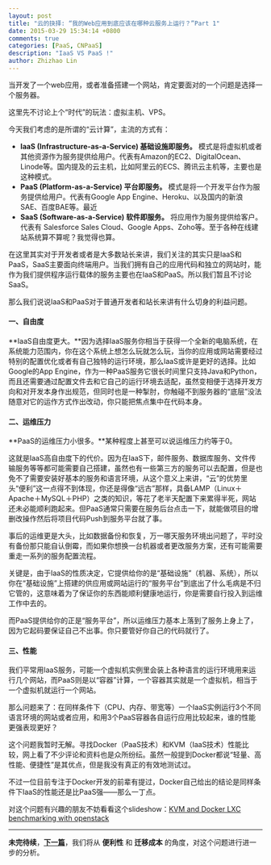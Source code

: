 ```yaml
---
layout: post
title: "云的抉择: “我的Web应用到底应该在哪种云服务上运行？”Part 1"
date: 2015-03-29 15:34:14 +0800
comments: true
categories: [PaaS, CNPaaS]
description: "IaaS VS PaaS !"
author: Zhizhao Lin
---
```


当开发了一个web应用，或者准备搭建一个网站，肯定要面对的一个问题是选择一个服务器。

这里先不讨论上个“时代”的玩法：虚拟主机、VPS。

今天我们考虑的是所谓的“云计算”，主流的方式有：

* **IaaS (Infrastructure-as-a-Service) 基础设施即服务。** 模式是将虚拟机或者其他资源作为服务提供给用户。代表有Amazon的EC2、DigitalOcean、Linode等。国内提及的云主机，比如阿里云的ECS、腾讯云主机等，主要也是这种模式。
* **PaaS (Platform-as-a-Service) 平台即服务。** 模式是将一个开发平台作为服务提供给用户。代表有Google App Engine、Heroku、以及国内的新浪SAE、百度BAE等。最近 
* **SaaS (Software-as-a-Service) 软件即服务。** 将应用作为服务提供给客户。代表有 Salesforce Sales Cloud、Google Apps、Zoho等。至于各种在线建站系统算不算呢？我觉得也算。

在这里其实对于开发者或者是大多数站长来讲，我们关注的其实只是IaaS和PaaS，SaaS主要面向终端用户。当我们拥有自己的应用代码和独立的网站时，能作为我们提供程序运行载体的服务主要也在IaaS和PaaS。所以我们暂且不讨论SaaS。

那么我们说说IaaS和PaaS对于普通开发者和站长来讲有什么切身的利益问题。

#### 一、自由度

**IaaS自由度更大。**因为选择IaaS服务你相当于获得一个全新的电脑系统，在系统能力范围内，你在这个系统上想怎么玩就怎么玩，当你的应用或网站需要经过特别的配置优化或者有自己独特的运行环境，那么IaaS或许是更好的选择。比如Google的App Engine，作为一种PaaS服务它很长时间里只支持Java和Python，而且还需要通过配置文件去和它自己的运行环境去适配，虽然变相便于选择开发方向和对开发本身作出规范，但同时也是一种掣肘，你触碰不到服务器的“底层”没法随意对它的运作方式作出改动，你只能把焦点集中在代码本身。    

#### 二、运维压力  
**PaaS的运维压力小很多。**某种程度上甚至可以说运维压力约等于0。  

这就是IaaS高自由度下的代价。因为在IaaS下，邮件服务、数据库服务、文件传输服务等等都可能需要自己搭建，虽然也有一些第三方的服务可以去配置，但是也免不了需要安装好基本的服务和语言环境，从这个意义上来讲，“云”的优势里头“便利”这一点得不到体现，你还是得像“远古”那样，具备LAMP（Linux＋Apache＋MySQL＋PHP）之类的知识，等花了老半天配置下来累得半死，网站还未必能顺利跑起来。但PaaS通常只需要在服务后台点击一下，就能做项目的增删改操作然后将项目代码Push到服务平台就了事。  

事后的运维更是大头，比如数据备份和恢复，万一哪天服务环境出问题了，平时没有备份那只能自认倒霉，而如果你想换一台机器或者更改服务方案，还有可能需要重走一系列的服务配置流程。  

关键是，由于IaaS的性质决定，它提供给你的是“基础设施”（机器、系统），所以你在“基础设施”上搭建的供应用或网站运行的“服务平台”到底出了什么毛病是不归它管的，这意味着为了保证你的东西能顺利健康地运行，你是需要自行投入到运维工作中去的。  

而PaaS提供给你的正是“服务平台”，所以运维压力基本上落到了服务上身上了，因为它起码要保证自己不出事。你只要管好你自己的代码就行了。
	
#### 三、性能

我们平常用IaaS服务，可能一个虚拟机实例里会装上各种语言的运行环境用来运行几个网站，而PaaS则是以“容器”计算，一个容器其实就是一个虚拟机，相当于一个虚拟机就运行一个网站。  

那么问题来了：在同样条件下（CPU、内存、带宽等）一个IaaS实例运行3个不同语言环境的网站或者应用，和用3个PaaS容器各自运行应用比较起来，谁的性能更强表现更好？
  
这个问题我暂时无解。寻找Docker（PaaS技术）和KVM（IaaS技术）性能比较，网上看了不少评论和资料也是众所纷纭。虽然一般提到Docker都说“轻量、高性能、便捷性”是其优点，但是我没有真正的有效地测试过。  

不过一位目前专注于Docker开发的前辈有提过，Docker自己给出的结论是同样条件下IaaS的性能还是比PaaS强——那么一丁点。  

对这个问题有兴趣的朋友不妨看看这个slideshow：[KVM and Docker LXC benchmarking with openstack](http://www.slideshare.net/BodenRussell/kvm-and-docker-lxc-benchmarking-with-openstack)

---

**未完待续**，**[下一篇](http://blog.cnpaas.io/blog/iaas-vs-paas-p2/)**，我们将从 **便利性** 和 **迁移成本** 的角度，对这个问题进行进一步的分析。